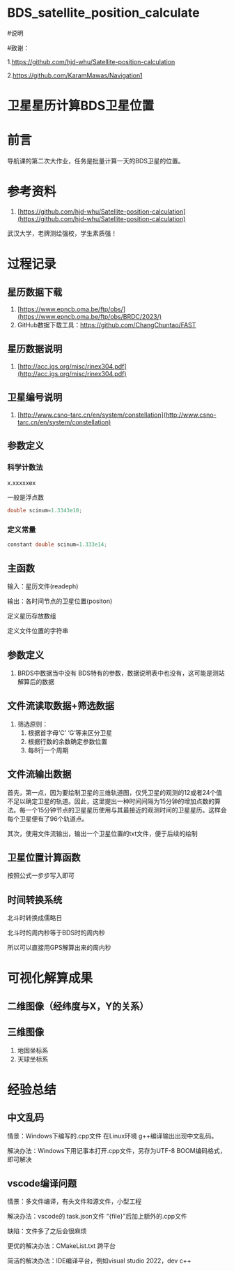 # BDS_satellite_position_calculate
#说明

#致谢：

1.https://github.com/hjd-whu/Satellite-position-calculation

2.https://github.com/KaramMawas/Navigation1

# 卫星星历计算BDS卫星位置

# 前言

导航课的第二次大作业，任务是批量计算一天的BDS卫星的位置。

# 参考资料

1. [https://github.com/hjd-whu/Satellite-position-calculation](https://github.com/hjd-whu/Satellite-position-calculation)

武汉大学，老牌测绘强校，学生素质强！

# 过程记录

## 星历数据下载

1. [https://www.epncb.oma.be/ftp/obs/](https://www.epncb.oma.be/ftp/obs/BRDC/2023/)
2. GitHub数据下载工具：https://github.com/ChangChuntao/FAST

## 星历数据说明

1. [http://acc.igs.org/misc/rinex304.pdf](http://acc.igs.org/misc/rinex304.pdf)

## 卫星编号说明

1. [http://www.csno-tarc.cn/en/system/constellation](http://www.csno-tarc.cn/en/system/constellation)

## 参数定义

### 科学计数法

x.xxxxxex

一般是浮点数

```cpp
double scinum=1.3343e10;
```

### 定义常量

```cpp
constant double scinum=1.333e14;
```

## 主函数

输入：星历文件(readeph)

输出：各时间节点的卫星位置(positon)

定义星历存放数组

定义文件位置的字符串

## 参数定义

1. BRDS中数据当中没有 BDS特有的参数，数据说明表中也没有，这可能是测站解算后的数据

## 文件流读取数据+筛选数据

1. 筛选原则：
    1. 根据首字母’C’ ‘G’等来区分卫星
    2. 根据行数的余数确定参数位置
    3. 每8行一个周期

## 文件流输出数据

首先，第一点，因为要绘制卫星的三维轨道图，仅凭卫星的观测的12或者24个值不足以确定卫星的轨道。因此，这里提出一种时间间隔为15分钟的增加点数的算法。每一个15分钟节点的卫星星历使用与其最接近的观测时间的卫星星历。这样会每个卫星便有了96个轨道点。

其次，使用文件流输出，输出一个卫星位置的txt文件，便于后续的绘制

## 卫星位置计算函数

按照公式一步步写入即可

## 时间转换系统

北斗时转换成儒略日

北斗时的周内秒等于BDS时的周内秒

所以可以直接用GPS解算出来的周内秒

# 可视化解算成果

## 二维图像（经纬度与X，Y的关系）

## 三维图像

1. 地固坐标系
2. 天球坐标系

# 经验总结

## 中文乱码

情景：Windows下编写的.cpp文件 在Linux环境 g++编译输出出现中文乱码。

解决办法：Windows下用记事本打开.cpp文件，另存为UTF-8 BOOM编码格式，即可解决

## vscode编译问题

情景：多文件编译，有头文件和源文件，小型工程

解决办法：vscode的 task.json文件 “{file}”后加上额外的.cpp文件

缺陷：文件多了之后会很麻烦

更优的解决办法：CMakeList.txt 跨平台

简洁的解决办法：IDE编译平台，例如visual studio 2022，dev c++
